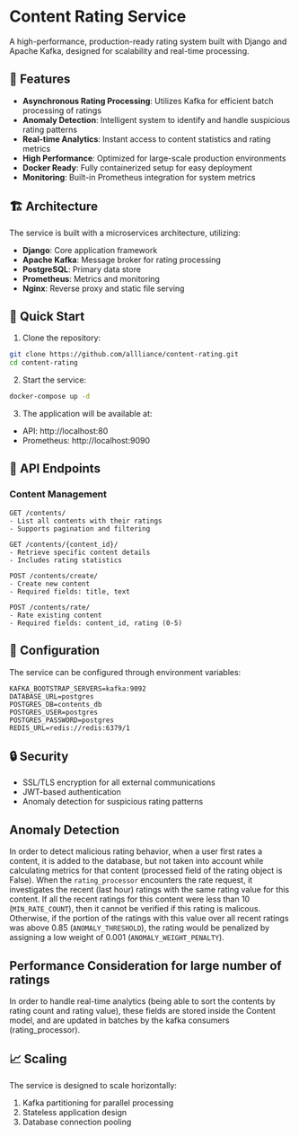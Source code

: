 # Content Rating Service

A high-performance, production-ready rating system built with Django and Apache Kafka, designed for scalability and real-time processing.

## 🚀 Features

- **Asynchronous Rating Processing**: Utilizes Kafka for efficient batch processing of ratings
- **Anomaly Detection**: Intelligent system to identify and handle suspicious rating patterns
- **Real-time Analytics**: Instant access to content statistics and rating metrics
- **High Performance**: Optimized for large-scale production environments
- **Docker Ready**: Fully containerized setup for easy deployment
- **Monitoring**: Built-in Prometheus integration for system metrics

## 🏗️ Architecture

The service is built with a microservices architecture, utilizing:

- **Django**: Core application framework
- **Apache Kafka**: Message broker for rating processing
- **PostgreSQL**: Primary data store
- **Prometheus**: Metrics and monitoring
- **Nginx**: Reverse proxy and static file serving

## 🚀 Quick Start

1. Clone the repository:
```bash
git clone https://github.com/allliance/content-rating.git
cd content-rating
```

2. Start the service:
```bash
docker-compose up -d
```

3. The application will be available at:
- API: http://localhost:80
- Prometheus: http://localhost:9090

## 🔌 API Endpoints

### Content Management

```
GET /contents/
- List all contents with their ratings
- Supports pagination and filtering

GET /contents/{content_id}/
- Retrieve specific content details
- Includes rating statistics

POST /contents/create/
- Create new content
- Required fields: title, text

POST /contents/rate/
- Rate existing content
- Required fields: content_id, rating (0-5)
```

## 🔧 Configuration
The service can be configured through environment variables:

```
KAFKA_BOOTSTRAP_SERVERS=kafka:9092
DATABASE_URL=postgres
POSTGRES_DB=contents_db
POSTGRES_USER=postgres
POSTGRES_PASSWORD=postgres
REDIS_URL=redis://redis:6379/1
```

## 🔒 Security
- SSL/TLS encryption for all external communications
- JWT-based authentication
- Anomaly detection for suspicious rating patterns

## Anomaly Detection
In order to detect malicious rating behavior, when a user first rates a content, it is added to the database, but not taken into account while calculating metrics for that content (processed field of the rating object is False). When the `rating_processor` encounters the rate request, it investigates the recent (last hour) ratings with the same rating value for this content. If all the recent ratings for this content were less than 10 (`MIN_RATE_COUNT`), then it cannot be verified if this rating is malicous. Otherwise, if the portion of the ratings with this value over all recent ratings was above 0.85 (`ANOMALY_THRESHOLD`), the rating would be penalized by assigning a low weight of 0.001 (`ANOMALY_WEIGHT_PENALTY`).

## Performance Consideration for large number of ratings
In order to handle real-time analytics (being able to sort the contents by rating count and rating value), these fields are stored inside the Content model, and are updated in batches by the kafka consumers (rating_processor).


## 📈 Scaling
The service is designed to scale horizontally:

1. Kafka partitioning for parallel processing
2. Stateless application design
4. Database connection pooling